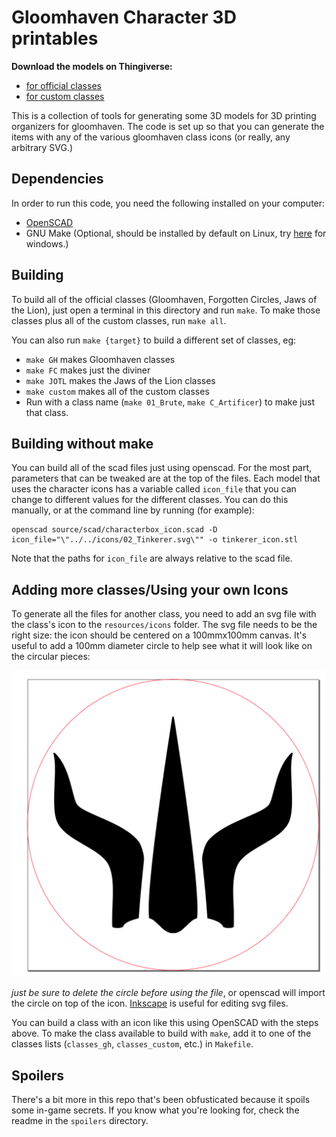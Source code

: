 # Gloomhaven Character 3D printables

**Download the models on Thingiverse:**
* [for official classes](https://www.thingiverse.com/thing:4808239)
* [for custom classes](https://www.thingiverse.com/thing:4808314)

This is a collection of tools for generating some 3D models for 3D printing
organizers for gloomhaven. The code is set up so that you can generate the items
with any of the various gloomhaven class icons (or really, any arbitrary SVG.)

## Dependencies

In order to run this code, you need the following installed on your computer:

* [OpenSCAD](https://www.openscad.org/)
* GNU Make (Optional, should be installed by default on Linux, try
  [here](http://gnuwin32.sourceforge.net/packages/make.htm) for windows.)

## Building

To build all of the official classes (Gloomhaven, Forgotten Circles, Jaws of the
Lion), just open a terminal in this directory and run `make`. To make those
classes plus all of the custom classes, run `make all`.

You can also run `make {target}` to build a different set of classes, eg:

* `make GH` makes Gloomhaven classes
* `make FC` makes just the diviner
* `make JOTL` makes the Jaws of the Lion classes
* `make custom` makes all of the custom classes
* Run with a class name (`make 01_Brute`, `make C_Artificer`) to make just that
  class.

## Building without make

You can build all of the scad files just using openscad. For the most part,
parameters that can be tweaked are at the top of the files. Each model that uses
the character icons has a variable called `icon_file` that you can change to
different values for the different classes. You can do this manually, or at the
command line by running (for example):

```
openscad source/scad/characterbox_icon.scad -D icon_file="\"../../icons/02_Tinkerer.svg\"" -o tinkerer_icon.stl
```

Note that the paths for `icon_file` are always relative to the scad file.

## Adding more classes/Using your own Icons

To generate all the files for another class, you need to add an svg file with
the class's icon to the `resources/icons` folder. The svg file needs to be the
right size: the icon should be centered on a 100mmx100mm canvas. It's useful to
add a 100mm diameter circle to help see what it will look like on the circular
pieces:

![](images/svg-example.png)

*just be sure to delete the circle before using the file*, or openscad will
import the circle on top of the icon. [Inkscape](https://inkscape.org/) is
useful for editing svg files.

You can build a class with an icon like this using OpenSCAD with the steps
above. To make the class available to build with `make`, add it to one of the
classes lists (`classes_gh`, `classes_custom`, etc.) in `Makefile`.

## Spoilers

There's a bit more in this repo that's been obfusticated because it spoils some
in-game secrets. If you know what you're looking for, check the readme in the
`spoilers` directory.

